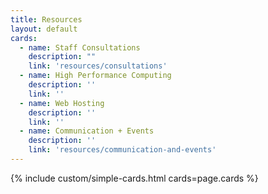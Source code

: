 ```yaml
---
title: Resources
layout: default
cards:
  - name: Staff Consultations
    description: ""
    link: 'resources/consultations'
  - name: High Performance Computing
    description: ''
    link: ''
  - name: Web Hosting
    description: ''
    link: ''
  - name: Communication + Events
    description: ''
    link: 'resources/communication-and-events'
---
```

{% include custom/simple-cards.html cards=page.cards %}
